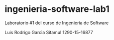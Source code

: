 # ingenieria-software-lab1
Laboratorio #1 del curso de Ingenieria de Software

Luis Rodrigo Garcìa Sitamul
1290-15-16877
